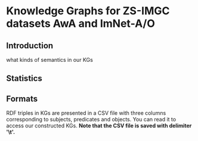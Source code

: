 # Knowledge Graphs for ZS-IMGC datasets AwA and ImNet-A/O

## Introduction

what kinds of semantics in our KGs

## Statistics


## Formats

RDF triples in KGs are presented in a CSV file with three columns corresponding to subjects, predicates and objects.
You can read it to access our constructed KGs. **Note that the CSV file is saved with delimiter '\t'.**




